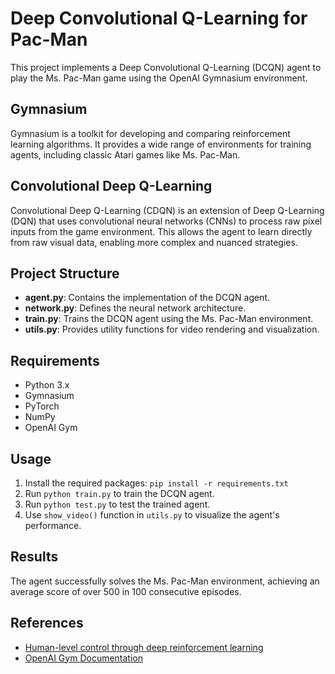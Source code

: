 # Deep Convolutional Q-Learning for Pac-Man

This project implements a Deep Convolutional Q-Learning (DCQN) agent to play the Ms. Pac-Man game using the OpenAI Gymnasium environment.

## Gymnasium

Gymnasium is a toolkit for developing and comparing reinforcement learning algorithms. It provides a wide range of environments for training agents, including classic Atari games like Ms. Pac-Man.

## Convolutional Deep Q-Learning

Convolutional Deep Q-Learning (CDQN) is an extension of Deep Q-Learning (DQN) that uses convolutional neural networks (CNNs) to process raw pixel inputs from the game environment. This allows the agent to learn directly from raw visual data, enabling more complex and nuanced strategies.

## Project Structure

- **agent.py**: Contains the implementation of the DCQN agent.
- **network.py**: Defines the neural network architecture.
- **train.py**: Trains the DCQN agent using the Ms. Pac-Man environment.
- **utils.py**: Provides utility functions for video rendering and visualization.

## Requirements

- Python 3.x
- Gymnasium
- PyTorch
- NumPy
- OpenAI Gym

## Usage

1. Install the required packages: `pip install -r requirements.txt`
2. Run `python train.py` to train the DCQN agent.
3. Run `python test.py` to test the trained agent.
4. Use `show_video()` function in `utils.py` to visualize the agent's performance.

## Results

The agent successfully solves the Ms. Pac-Man environment, achieving an average score of over 500 in 100 consecutive episodes.

## References

- [Human-level control through deep reinforcement learning](https://www.nature.com/articles/nature14236)
- [OpenAI Gym Documentation](https://gym.openai.com/docs/)
